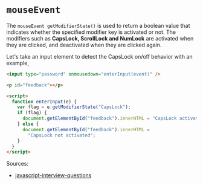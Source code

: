 # `mouseEvent`
The `mouseEvent getModifierState()` is used to return a boolean value that indicates whether the specified modifier key is
activated or not. The modifiers such as **CapsLock, ScrollLock and NumLock** are activated when they are clicked, and
deactivated when they are clicked again.

Let's take an input element to detect the CapsLock on/off behavior with an example,
```html
<input type="password" onmousedown="enterInput(event)" />

<p id="feedback"></p>

<script>
  function enterInput(e) {
    var flag = e.getModifierState("CapsLock");
    if (flag) {
      document.getElementById("feedback").innerHTML = "CapsLock activated";
    } else {
      document.getElementById("feedback").innerHTML =
        "CapsLock not activated";
    }
  }
</script>
```

Sources:
* [javascript-interview-questions](https://github.com/sudheerj/javascript-interview-questions)